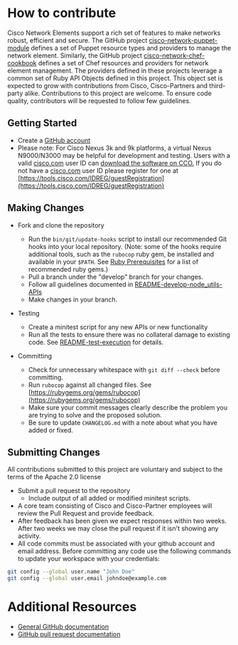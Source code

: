 # How to contribute
Cisco Network Elements support a rich set of features to make networks robust, efficient and secure. The GitHub project [cisco-network-puppet-module](https://github.com/cisco/cisco-network-puppet-module) defines a set of Puppet resource types and providers to manage the network element. Similarly, the GitHub project [cisco-network-chef-cookbook](https://github.com/cisco/cisco-network-chef-cookbook) defines a set of Chef resources and providers for network element management. The providers defined in these projects leverage a common set of Ruby API Objects defined in this project. This object set is expected to grow with contributions from Cisco, Cisco-Partners and third-party alike. Contributions to this project are welcome. To ensure code quality, contributors will be requested to follow few guidelines.

## Getting Started

* Create a [GitHub account](https://github.com/signup/free)
* Please note: For Cisco Nexus 3k and 9k platforms, a virtual Nexus N9000/N3000 may be helpful for development and testing. Users with a valid [cisco.com](http://cisco.com) user ID can [download the software on CCO.](https://software.cisco.com/download/release.html?mdfid=286312239&softwareid=282088129&release=7.0(3)I5(2)&relind=AVAILABLE&rellifecycle=&reltype=latest) If you do not have a [cisco.com](http://cisco.com) user ID please register for one at [https://tools.cisco.com/IDREG/guestRegistration](https://tools.cisco.com/IDREG/guestRegistration)

## Making Changes

* Fork and clone the repository
  * Run the `bin/git/update-hooks` script to install our recommended Git hooks into your local repository.  (Note: some of the hooks require additional tools, such as the `rubocop` ruby gem, be installed and available in your `$PATH`.  See [Ruby Prerequisites](docs/README-develop-node-utils-APIs.md#prereq_ruby) for a list of recommended ruby gems.)
  * Pull a branch under the "develop" branch for your changes.
  * Follow all guidelines documented in [README-develop-node_utils-APIs](docs/README-develop-node-utils-APIs.md)
  * Make changes in your branch.
* Testing
  * Create a minitest script for any new APIs or new functionality
  * Run all the tests to ensure there was no collateral damage to existing code. See [README-test-execution](docs/README-test-execution.md) for details.

* Committing
  * Check for unnecessary whitespace with `git diff --check` before committing.
  * Run `rubocop` against all changed files. See [https://rubygems.org/gems/rubocop](https://rubygems.org/gems/rubocop)
  * Make sure your commit messages clearly describe the problem you are trying to solve and the proposed solution.
  * Be sure to update `CHANGELOG.md` with a note about what you have added or fixed.

## Submitting Changes

 All contributions submitted to this project are voluntary and subject to the terms of the Apache 2.0 license
* Submit a pull request to the repository
  * Include output of all added or modified minitest scripts.
* A core team consisting of Cisco and Cisco-Partner employees will review the Pull Request and provide feedback.
* After feedback has been given we expect responses within two weeks. After two weeks we may close the pull request if it isn't showing any activity.
* All code commits must be associated with your github account and email address. Before committing any code use the following commands to update your workspace with your credentials:

```bash
git config --global user.name "John Doe"
git config --global user.email johndoe@example.com
```

# Additional Resources

* [General GitHub documentation](http://help.github.com/)
* [GitHub pull request documentation](https://help.github.com/articles/about-pull-requests/)
